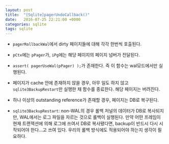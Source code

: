 ```yaml
---
layout: post
title:  "[Sqlite]pagerUndoCallback()"
date:   2016-07-25 22:21:00 +0000
categories: sqlite
tags: sqlite
---
```


- `pagerRollbackWal`에서 dirty 페이지들에 대해 각각 한번씩 호출된다.

- `pCtx`에는 `pPager`가, `iPg`에는 해당 페이지의 페이지 넘버가 전달된다.

- `assert( pagerUseWal(pPager) );`가 존재한다. 즉 이 함수는 wal모드에서만 실행된다.

- 페이지가 cache 안에 존재하지 않을 경우, 아무 일도 하지 않고 `sqlite3BackupRestart`만 실행한 채 함수를 종료한다. 해당 페이지는 버려진다.

- 하나 이상의 outstanding reference가 존재할 경우, 페이지는 DB로 복구된다.


- `sqlite3BackupRestart`: non-WAL의 경우 롤백 저널의 데이터가 DB로 복사되지만, WAL에서는 로그 파일을 자르는 것으로 롤백이 실행된다. 만약 어떤 프레임이 현재 트랜젝션에 의해 로그에 쓰여서 DB로 복사됐다면, backup이 반드시 다시 시작되어야 한다...고 쓰여 있다. 우리의 롤백 방식에도 적용되어야 하는지 생각이 필요하다.
